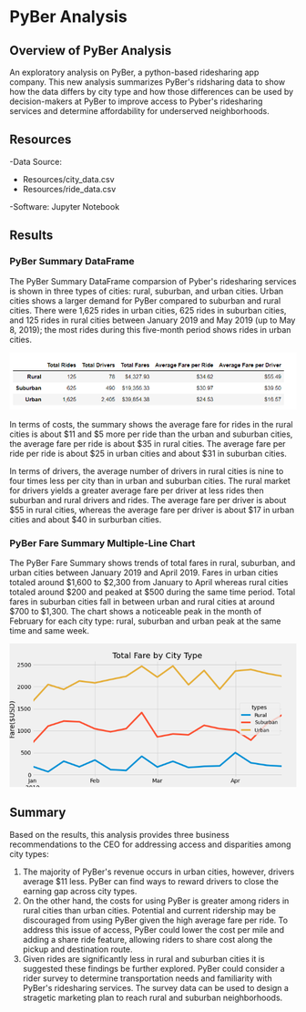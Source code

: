 # PyBer Analysis

## Overview of PyBer Analysis
An exploratory analysis on PyBer, a python-based ridesharing app company. This new analysis summarizes PyBer's ridsharing data to show how the data differs by city type and how those differences can be used by decision-makers at PyBer to improve access to Pyber's ridesharing services and determine affordability for underserved neighborhoods. 

## Resources
-Data Source: 
* Resources/city_data.csv  
* Resources/ride_data.csv

-Software: Jupyter Notebook


## Results
### PyBer Summary DataFrame


The PyBer Summary DataFrame comparsion of Pyber's ridesharing services is shown in three types of cities: rural, suburban, and urban cities. Urban cities shows a larger demand for PyBer compared to suburban and rural cities. There were 1,625 rides in urban cities, 625 rides in suburban cities, and 125 rides in rural cities between January 2019 and May 2019 (up to May 8, 2019); the most rides during this five-month period shows rides in urban cities. 

![analysis/pyber_data_summary.png](analysis/pyber_data_summary.png)

In terms of costs, the summary shows the average fare for rides in the rural cities is about $11 and $5 more per ride than the urban and suburban cities, the average fare per ride is about $35 in rural cities. The average fare per ride per ride is about $25 in urban cities and about $31 in suburban cities.

In terms of drivers, the average number of drivers in rural cities is nine to four times less per city than in urban and suburban cities. The rural market for drivers yields a greater average fare per driver at less rides then suburban and rural drivers and rides. The average fare per driver is about $55 in rural cities, whereas the average fare per driver is about $17 in urban cities and about $40 in surburban cities.


### PyBer Fare Summary Multiple-Line Chart 


The PyBer Fare Summary shows trends of total fares in rural, suburban, and urban cities between January 2019 and April 2019. Fares in urban cities totaled around $1,600 to $2,300 from January to April whereas rural cities totaled around $200 and peaked at $500 during the same time period. Total fares in suburban cities fall in between urban and rural cities at around $700 to $1,300. The chart shows a noticeable peak in the month of February for each city type: rural, suburban and urban peak at the same time and same week. 

![analysis/PyBer_fare_summary.png](analysis/PyBer_fare_summary.png)


## Summary
Based on the results, this analysis provides three business recommendations to the CEO for addressing access and disparities among city types:

1. The majority of PyBer's revenue occurs in urban cities, however, drivers average $11 less. PyBer can find ways to reward drivers to close the earning gap across city types. 
2. On the other hand, the costs for using PyBer is greater among riders in rural cities than urban cities. Potential and current ridership may be discouraged from using PyBer given the high average fare per ride. To address this issue of access, PyBer could lower the cost per mile and adding a share ride feature, allowing riders to share cost along the pickup and destination route. 
3. Given rides are significantly less in rural and suburban cities it is suggested these findings be further explored. PyBer could consider a rider survey to determine transportation needs and familiarity with PyBer's ridesharing services. The survey data can be used to design a stragetic marketing plan to reach rural and suburban neighborhoods.  


